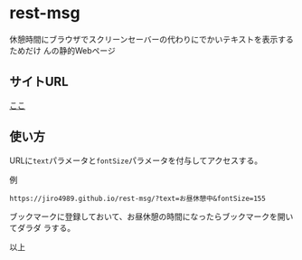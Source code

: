 # rest-msg
休憩時間にブラウザでスクリーンセーバーの代わりにでかいテキストを表示するためだけ
んの静的Webページ

## サイトURL
[ここ](https://jiro4989.github.io/rest-msg/?text=textパラメータがここに表示されます。<br/>fontSizeは100です。&fontSize=100)

## 使い方
URLに`text`パラメータと`fontSize`パラメータを付与してアクセスする。

例

```
https://jiro4989.github.io/rest-msg/?text=お昼休憩中&fontSize=155
```

ブックマークに登録しておいて、お昼休憩の時間になったらブックマークを開いてダラダ
ラする。

以上
